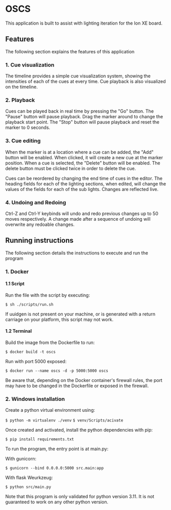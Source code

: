# OSCS

This application is built to assist with lighting iteration for the Ion
XE board.

## Features

The following section explains the features of this application

### 1. Cue visualization

The timeline provides a simple cue visualization system, showing the 
intensities of each of the cues at every time. Cue playback is also 
visualized on the timeline.

### 2. Playback

Cues can be played back in real time by pressing the "Go" button. The
"Pause" button will pause playback. Drag the marker around to change the 
playback start point. The "Stop" button will pause playback and reset the
marker to 0 seconds.

### 3. Cue editing

When the marker is at a location where a cue can be added, the "Add"
button will be enabled. When clicked, it will create a new cue at the 
marker position. When a cue is selected, the "Delete" button will be
enabled. The delete button must be clicked twice in order to delete
the cue. 

Cues can be reordered by changing the end time of cues in 
the editor. The heading fields for each of the lighting sections, when
edited, will change the values of the fields for each of the sub lights.
Changes are reflected live. 

### 4. Undoing and Redoing

Ctrl-Z and Ctrl-Y keybinds will undo and redo previous changes up to 50
moves respectively. A change made after a sequence of undoing will 
overwrite any redoable changes.

## Running instructions

The following section details the instructions to execute and run the program

### 1. Docker

#### 1.1 Script

Run the file with the script by executing:

`$ sh ./scripts/run.sh`

If uuidgen is not present on your machine, or is generated with a return 
carriage on your platform, this script may not work.

#### 1.2 Terminal

Build the image from the Dockerfile to run:

`$ docker build -t oscs`

Run with port 5000 exposed:

`$ docker run --name oscs -d -p 5000:5000 oscs`

Be aware that, depending on the Docker container's firewall rules, the port may
have to be changed in the Dockerfile or exposed in the firewall.

### 2. Windows installation

Create a python virtual environment using:

`$ python -m virtualenv ./venv`
`$ venv/Scripts/acivate`

Once created and activated, install the python dependencies with pip:

`$ pip install requirements.txt`

To run the program, the entry point is at main.py:

With gunicorn:

`$ gunicorn --bind 0.0.0.0:5000 src.main:app`

With flask Weurkzeug:

`$ python src/main.py`

Note that this program is only validated for python version 3.11. It is not 
guaranteed to work on any other python version.

<!-- The following is an example of the file structure of a repository: -->
<!-- 
<table>
<colgroup>
<col style="width: 3%" />
<col style="width: 3%" />
<col style="width: 3%" />
<col style="width: 22%" />
<col style="width: 8%" />
<col style="width: 8%" />
<col style="width: 8%" />
<col style="width: 8%" />
<col style="width: 8%" />
<col style="width: 8%" />
<col style="width: 8%" />
<col style="width: 8%" />
</colgroup>
<thead>
<tr class="header">
<th colspan="12"><blockquote>
<p>~/</p>
</blockquote></th>
</tr>
<tr class="odd">
<th>→</th>
<th colspan="11"><blockquote>
<p>.github/</p>
</blockquote></th>
</tr>
<tr class="header">
<th></th>
<th>→</th>
<th colspan="10"><blockquote>
<p>workflows/</p>
</blockquote></th>
</tr>
<tr class="odd">
<th></th>
<th></th>
<th>→</th>
<th colspan="9"><blockquote>
<p>release.yml</p>
</blockquote></th>
</tr>
<tr class="header">
<th>→</th>
<th colspan="11"><blockquote>
<p>docs/</p>
</blockquote></th>
</tr>
<tr class="odd">
<th></th>
<th>→</th>
<th colspan="10"><blockquote>
<p>module/</p>
</blockquote></th>
</tr>
<tr class="header">
<th></th>
<th></th>
<th>→</th>
<th colspan="9"><blockquote>
<p>module.md</p>
</blockquote></th>
</tr>
<tr class="odd">
<th></th>
<th></th>
<th colspan="10"><blockquote>
<p>app.md</p>
</blockquote></th>
</tr>
<tr class="header">
<th>→</th>
<th colspan="11"><blockquote>
<p>examples/</p>
</blockquote></th>
</tr>
<tr class="odd">
<th></th>
<th>→</th>
<th colspan="10"><blockquote>
<p>main.py</p>
</blockquote></th>
</tr>
<tr class="header">
<th>→</th>
<th colspan="11"><blockquote>
<p>scripts/</p>
</blockquote></th>
</tr>
<tr class="odd">
<th></th>
<th>→</th>
<th colspan="10"><blockquote>
<p>build.sh</p>
</blockquote></th>
</tr>
<tr class="header">
<th></th>
<th>→</th>
<th colspan="10"><blockquote>
<p>install_dependencies.sh</p>
</blockquote></th>
</tr>
<tr class="odd">
<th>→</th>
<th colspan="11"><blockquote>
<p>src/</p>
</blockquote></th>
</tr>
<tr class="header">
<th></th>
<th>→</th>
<th colspan="10"><blockquote>
<p>module/</p>
</blockquote></th>
</tr>
<tr class="odd">
<th></th>
<th></th>
<th>→</th>
<th colspan="9"><blockquote>
<p>__init__.py</p>
</blockquote></th>
</tr>
<tr class="header">
<th></th>
<th></th>
<th>→</th>
<th colspan="9"><blockquote>
<p>module.py</p>
</blockquote></th>
</tr>
<tr class="odd">
<th></th>
<th>→</th>
<th colspan="10"><blockquote>
<p>app.py</p>
</blockquote></th>
</tr>
<tr class="header">
<th>→</th>
<th colspan="11"><blockquote>
<p>test/</p>
</blockquote></th>
</tr>
<tr class="odd">
<th></th>
<th>→</th>
<th colspan="10"><blockquote>
<p>module/</p>
</blockquote></th>
</tr>
<tr class="header">
<th></th>
<th></th>
<th>→</th>
<th colspan="9"><blockquote>
<p>module.py</p>
</blockquote></th>
</tr>
<tr class="odd">
<th></th>
<th>→</th>
<th colspan="10"><blockquote>
<p>app.py</p>
</blockquote></th>
</tr>
<tr class="header">
<th>→</th>
<th colspan="11"><blockquote>
<p>.gitignore</p>
</blockquote></th>
</tr>
<tr class="odd">
<th>→</th>
<th colspan="11"><blockquote>
<p>CHANGELOG.md</p>
</blockquote></th>
</tr>
<tr class="header">
<th>→</th>
<th colspan="11"><blockquote>
<p>requirements.txt</p>
</blockquote></th>
</tr>
<tr class="odd">
<th>→</th>
<th colspan="11"><blockquote>
<p>README.md</p>
</blockquote></th>
</tr>
</thead>
<tbody>
</tbody>
</table> -->